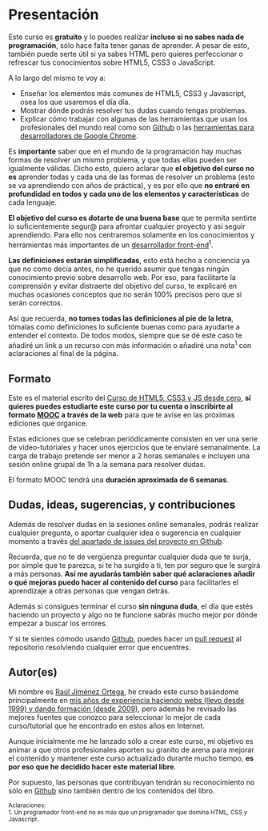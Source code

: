 # Presentación

Este curso es **gratuito** y lo puedes realizar **incluso si no sabes nada de programación**, sólo hace falta tener ganas de aprender. A pesar de esto, también puede serte útil si ya sabes HTML pero quieres perfeccionar o refrescar tus conocimientos sobre HTML5, CSS3 o JavaScript.

A lo largo del mismo te voy a:

* Enseñar los elementos más comunes de HTML5, CSS3 y Javascript, osea los que usaremos el día día.
* Mostrar dónde podrás resolver tus dudas cuando tengas problemas.
* Explicar cómo trabajar con algunas de las herramientas que usan los profesionales del mundo real como son [Github](http://github.com/) o las [herramientas para desarrolladores de Google Chrome](https://developer.chrome.com/devtools).

Es **importante** saber que en el mundo de la programación hay muchas formas de resolver un mismo problema, y que todas ellas pueden ser igualmente válidas. 
Dicho esto, quiero aclarar que **el objetivo del curso no es** aprender todas y cada una de las formas de resolver un problema (esto se va aprendiendo con años de práctica), y es por ello que **no entraré en profundidad en todos y cada uno de los elementos y características** de cada lenguaje.

**El objetivo del curso es dotarte de una buena base** que te permita sentirte lo suficientemente segur@ para afrontar cualquier proyecto y así seguir aprendiendo. Para ello nos centraremos solamente en los conocimientos y herramientas más importantes de un [desarrollador front-end](https://en.wikipedia.org/wiki/Front_end_development)<sup>1</sup>.

**Las definiciones estarán simplificadas**, esto está hecho a conciencia ya que no como decía antes, no he querido asumir que tengas ningún conocimiento previo sobre desarrollo web. Por eso, para facilitarte la comprensión y evitar distraerte del objetivo del curso, te explicaré en muchas ocasiones conceptos que no serán 100% precisos pero que sí serán correctos. 

Así que recuerda, **no tomes todas las definiciones al pie de la letra**, tómalas como definiciones lo suficiente buenas como para ayudarte a entender el contexto. De todos modos, siempre que se dé este caso te añadiré un link a un recurso con más información o añadiré una nota<sup>1</sup> con aclaraciones al final de la página.

## Formato
Este es el material escrito del [Curso de HTML5, CSS3 y JS desde cero](http://www.cursohtml5desdecero.com/), **si quieres puedes estudiarte este curso por tu cuenta o inscribirte al formato [MOOC](https://es.wikipedia.org/wiki/Mooc) a través de la web** para que te avise en las próximas ediciones que organice.

Estas ediciones que se celebran periódicamente consisten en ver una serie de vídeo-tutoriales y hacer unos ejercicios que te enviaré semanalmente. La carga de trabajo pretende ser menor a 2 horas semanales e incluyen una sesión online grupal de 1h a la semana para resolver dudas.

El formato MOOC tendrá una **duración aproximada de 6 semanas**.

## Dudas, ideas, sugerencias, y contribuciones
Además de resolver dudas en la sesiones online semanales, podrás realizar cualquier pregunta, o aportar cualquier idea o sugerencia en cualquier momento a través [del apartado de issues del proyecto en Github](https://github.com/hhkaos/introduccion-a-html5/issues). 

Recuerda, que no te de vergüenza preguntar cualquier duda que te surja, por simple que te parezca, si te ha surgido a ti, ten por seguro que le surgirá a más personas. **Así me ayudarás también saber qué  aclaraciones añadir o qué mejoras puedo hacer al contenido del curso** para facilitarles el aprendizaje a otras personas que vengan detrás.

Además si consigues terminar el curso **sin ninguna duda**, el día que estés haciendo un proyecto y algo no te funcione sabrás mucho mejor por dónde empezar a buscar los errores. 

Y si te sientes cómodo usando [Github](https://github.com/), puedes hacer un [pull request](https://help.github.com/articles/using-pull-requests/) al repositorio resolviendo cualquier error que encuentres.

## Autor(es)

Mi nombre es [Raúl Jiménez Ortega](http://rauljimenez.info), he creado este curso basándome principalmente en [mis años de experiencia haciendo webs (llevo desde 1999) y dando formación (desde 2009)](http://rauljimenez.info/experiencia/), pero además he revisado las mejores fuentes que conozco para seleccionar lo mejor de cada curso/tutorial que he encontrado en estos años en Internet.

Aunque inicialmente me he lanzado sólo a crear este curso, mi objetivo es animar a que otros profesionales aporten su granito de arena para mejorar el contenido y mantener este curso actualizado durante mucho tiempo, **es por eso que he decidido hacer este material libre**.

Por supuesto, las personas que contribuyan tendrán su reconocimiento no sólo en [Github](https://github.com/hhkaos/introduccion-a-html5/graphs/contributors) sino también dentro de los contenidos del libro.

<small>Aclaraciones:</small><br>
<small>1. Un programador front-end no es más que un programador que domina HTML, CSS y Javascript.</small>
 

